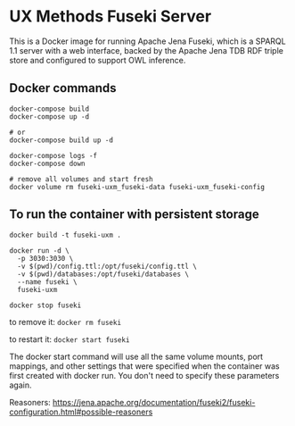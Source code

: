 # UX Methods Fuseki Server

This is a Docker image for running Apache Jena Fuseki, which is a SPARQL 1.1 server with a web interface, backed by the Apache Jena TDB RDF triple store and configured to support OWL inference.

## Docker commands
```shell
docker-compose build
docker-compose up -d

# or 
docker-compose build up -d

docker-compose logs -f
docker-compose down

# remove all volumes and start fresh
docker volume rm fuseki-uxm_fuseki-data fuseki-uxm_fuseki-config
```

## To run the container with persistent storage

`docker build -t fuseki-uxm .`

```
docker run -d \
  -p 3030:3030 \
  -v $(pwd)/config.ttl:/opt/fuseki/config.ttl \
  -v $(pwd)/databases:/opt/fuseki/databases \
  --name fuseki \
  fuseki-uxm
```

`docker stop fuseki`

to remove it:
`docker rm fuseki`

to restart it:
`docker start fuseki`

The docker start command will use all the same volume mounts, port mappings, and other settings that were specified when the container was first created with docker run. You don't need to specify these parameters again.


Reasoners: https://jena.apache.org/documentation/fuseki2/fuseki-configuration.html#possible-reasoners